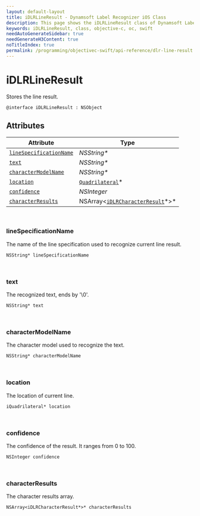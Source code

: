```yaml
---
layout: default-layout
title: iDLRLineResult - Dynamsoft Label Recognizer iOS Class
description: This page shows the iDLRLineResult class of Dynamsoft Label Recognizer for iOS SDK.
keywords: iDLRLineResult, class, objective-c, oc, swift
needAutoGenerateSidebar: true
needGenerateH3Content: true
noTitleIndex: true
permalink: /programming/objectivec-swift/api-reference/dlr-line-result.html
---
```



# iDLRLineResult

Stores the line result.
  
```objc
@interface iDLRLineResult : NSObject 
```

## Attributes
  
| Attribute | Type |
|---------- | ---- |
| [`lineSpecificationName`](#linespecificationname) | *NSString\** |
| [`text`](#text) | *NSString\** |
| [`characterModelName`](#charactermodelname) | *NSString\** |
| [`location`](#location) | [`Quadrilateral`](quadrilateral.md)\* |
| [`confidence`](#confidence) | *NSInteger* |
| [`characterResults`](#characterresults) | NSArray<[`iDLRCharacterResult`](dlr-character-result.md)\*>\*|

&nbsp;

### lineSpecificationName

The name of the line specification used to recognize current line result.

```objc
NSString* lineSpecificationName
```

&nbsp;

### text

The recognized text, ends by '\0'.

```objc
NSString* text
```

&nbsp;

### characterModelName

The character model used to recognize the text.

```objc
NSString* characterModelName
```

&nbsp;

### location

The location of current line.

```objc
iQuadrilateral* location
```

&nbsp;

### confidence

The confidence of the result. It ranges from 0 to 100.

```objc
NSInteger confidence
```

&nbsp;

### characterResults

The character results array.

```objc
NSArray<iDLRCharacterResult*>* characterResults
```
